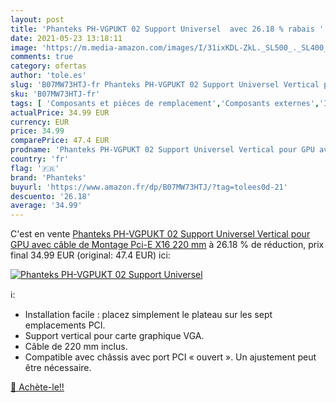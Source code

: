 ```yaml
---
layout: post
title: 'Phanteks PH-VGPUKT 02 Support Universel  avec 26.18 % rabais '
date: 2021-05-23 13:18:11
image: 'https://m.media-amazon.com/images/I/31ixKDL-ZkL._SL500_._SL400_.jpg'
comments: true
category: ofertas
author: 'tole.es'
slug: 'B07MW73HTJ-fr Phanteks PH-VGPUKT 02 Support Universel Vertical pour GPU...'
sku: 'B07MW73HTJ-fr'
tags: [ 'Composants et pièces de remplacement','Composants externes','Informatique','phanteks', ]
actualPrice: 34.99 EUR
currency: EUR
price: 34.99
comparePrice: 47.4 EUR
prodname: 'Phanteks PH-VGPUKT 02 Support Universel Vertical pour GPU avec câble de Montage Pci-E X16 220 mm'
country: 'fr'
flag: '🇫🇷'
brand: 'Phanteks'
buyurl: 'https://www.amazon.fr/dp/B07MW73HTJ/?tag=tolees0d-21'
descuento: '26.18'
average: '34.99'
---
```


C'est en vente [Phanteks PH-VGPUKT 02 Support Universel Vertical pour GPU avec câble de Montage Pci-E X16 220 mm](https://www.amazon.fr/dp/B07MW73HTJ/?tag=tolees0d-21)  à  26.18 % de réduction, prix final  34.99 EUR (original: 47.4 EUR) ici:

[![Phanteks PH-VGPUKT 02 Support Universel ](https://m.media-amazon.com/images/I/31ixKDL-ZkL._SL500_._SL400_.jpg)](https://www.amazon.fr/dp/B07MW73HTJ/?tag=tolees0d-21)

ℹ️:

- Installation facile : placez simplement le plateau sur les sept emplacements PCI.
- Support vertical pour carte graphique VGA.
- Câble de 220 mm inclus.
- Compatible avec châssis avec port PCI « ouvert ». Un ajustement peut être nécessaire.

[🛒 Achète-le!!](https://www.amazon.fr/dp/B07MW73HTJ/?tag=tolees0d-21)
